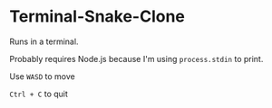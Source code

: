 # Terminal-Snake-Clone
Runs in a terminal.

Probably requires Node.js because I'm using `process.stdin` to print.

Use `WASD` to move

`Ctrl + C` to quit
